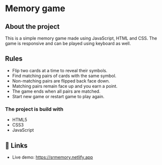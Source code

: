 # Memory game

## About the project

This is a simple memory game made using JavaScript, HTML and CSS. The game is responsive and can be played using keyboard as well.

## Rules

- Flip two cards at a time to reveal their symbols.
- Find matching pairs of cards with the same symbol.
- Non-matching pairs are flipped back face down.
- Matching pairs remain face up and you earn a point.
- The game ends when all pairs are matched.
- Start new game or restart game to play again.
### The project is build with

- HTML5
- CSS3
- JavaScript

## 🔗 Links

- Live demo: https://srmemory.netlify.app